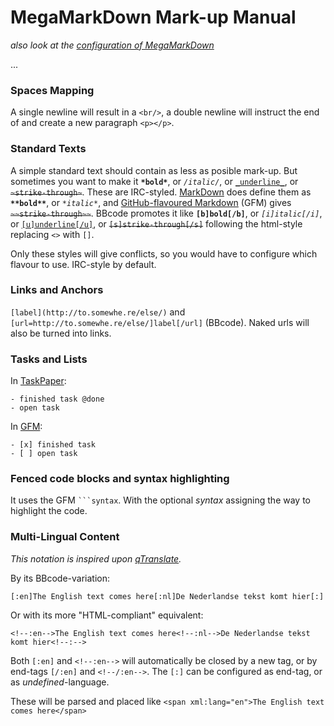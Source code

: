 MegaMarkDown Mark-up Manual
===========================

*also look at the [configuration of MegaMarkDown](mega-configuration.md)*

...

### Spaces Mapping
A single newline will result in a ``<br/>``, a double newline will instruct the end of and create a new paragraph ``<p></p>``.

### Standard Texts
A simple standard text should contain as less as posible mark-up. But sometimes you want to make it <strong>``*bold*``</strong>, or <em>``/italic/``</em>, or <u>``_underline_``</u>, or <s>``~strike-through~``</s>. These are IRC-styled. [MarkDown]() does define them as <strong>``**bold**``</strong>, or <em>``*italic*``</em>, and [GitHub-flavoured Markdown](https://help.github.com/articles/github-flavored-markdown) (GFM) gives <s>``~~strike-through~~``</s>. BBcode promotes it like <strong>``[b]bold[/b]``</strong>, or <em>``[i]italic[/i]``</em>, or <u>``[u]underline[/u]``</u>, or <s>``[s]strike-through[/s]``</s> following the html-style replacing ``<>`` with `[]`.

Only these styles will give conflicts, so you would have to configure which flavour to use. IRC-style by default.

### Links and Anchors
``[label](http://to.somewhe.re/else/)`` and ``[url=http://to.somewhe.re/else/]label[/url]`` (BBcode). Naked urls will also be turned into links.

### Tasks and Lists
In [TaskPaper]():

```
- finished task @done
- open task
```

In [GFM](https://help.github.com/articles/github-flavored-markdown):

```
- [x] finished task
- [ ] open task
```

### Fenced code blocks and syntax highlighting
It uses the GFM <code>```syntax</code>. With the optional *syntax* assigning the way to highlight the code.

### Multi-Lingual Content
*This notation is inspired upon [qTranslate](http://www.qianqin.de/qtranslate/).*


By its BBcode-variation:

```
[:en]The English text comes here[:nl]De Nederlandse tekst komt hier[:]
```

Or with its more "HTML-compliant" equivalent:

```
<!--:en-->The English text comes here<!--:nl-->De Nederlandse tekst komt hier<!--:-->
```

Both ``[:en]`` and ``<!--:en-->`` will automatically be closed by a new tag, or by end-tags ``[/:en]`` and ``<!--/:en-->``. The ``[:]`` can be configured as end-tag, or as *undefined*-language.

These will be parsed and placed like ``<span xml:lang="en">The English text comes here</span>``

